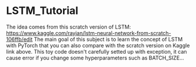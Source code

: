 # LSTM_Tutorial
The idea comes from this scratch version of LSTM:
https://www.kaggle.com/rayjan/lstm-neural-network-from-scratch-106ffb/edit
The main goal of this subject is to learn the concept of LSTM with PyTorch that you can also
compare with the scratch version on Kaggle link above.
This toy code doesn't carefully setted up with exception, it can cause error if you change some
hyperparameters such as BATCH_SIZE...
